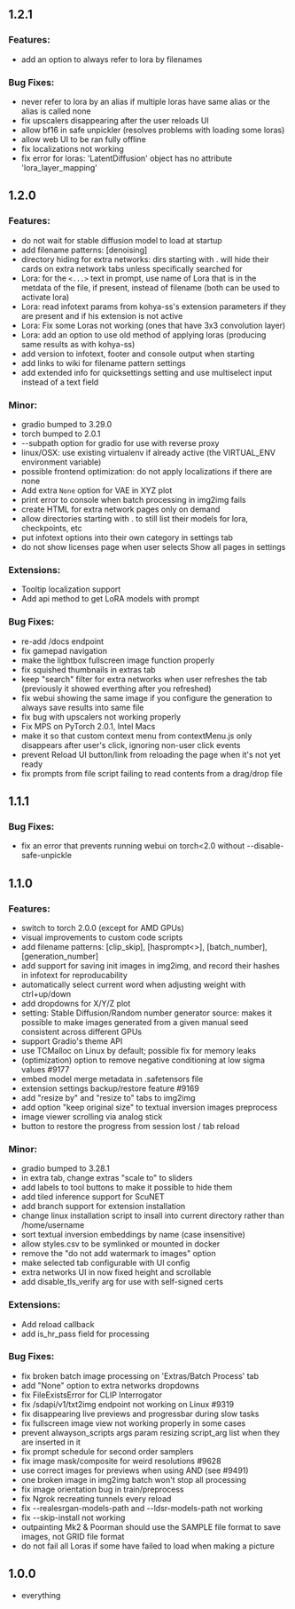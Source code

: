 ## 1.2.1

### Features:
 * add an option to always refer to lora by filenames

### Bug Fixes:
 * never refer to lora by an alias if multiple loras have same alias or the alias is called none
 * fix upscalers disappearing after the user reloads UI
 * allow bf16 in safe unpickler (resolves problems with loading some loras)
 * allow web UI to be ran fully offline
 * fix localizations not working
 * fix error for loras: 'LatentDiffusion' object has no attribute 'lora_layer_mapping'

## 1.2.0

### Features:
 * do not wait for stable diffusion model to load at startup
 * add filename patterns: [denoising]
 * directory hiding for extra networks: dirs starting with . will hide their cards on extra network tabs unless specifically searched for
 * Lora: for the `<...>` text in prompt, use name of Lora that is in the metdata of the file, if present, instead of filename (both can be used to activate lora)
 * Lora: read infotext params from kohya-ss's extension parameters if they are present and if his extension is not active
 * Lora: Fix some Loras not working (ones that have 3x3 convolution layer)
 * Lora: add an option to use old method of applying loras (producing same results as with kohya-ss)
 * add version to infotext, footer and console output when starting
 * add links to wiki for filename pattern settings
 * add extended info for quicksettings setting and use multiselect input instead of a text field

### Minor:
 * gradio bumped to 3.29.0
 * torch bumped to 2.0.1
 * --subpath option for gradio for use with reverse proxy
 * linux/OSX: use existing virtualenv if already active (the VIRTUAL_ENV environment variable)
 * possible frontend optimization: do not apply localizations if there are none
 * Add extra `None` option for VAE in XYZ plot
 * print error to console when batch processing in img2img fails
 * create HTML for extra network pages only on demand
 * allow directories starting with . to still list their models for lora, checkpoints, etc
 * put infotext options into their own category in settings tab
 * do not show licenses page when user selects Show all pages in settings

### Extensions:
 * Tooltip localization support
 * Add api method to get LoRA models with prompt

### Bug Fixes:
 * re-add /docs endpoint
 * fix gamepad navigation
 * make the lightbox fullscreen image function properly
 * fix squished thumbnails in extras tab
 * keep "search" filter for extra networks when user refreshes the tab (previously it showed everthing after you refreshed)
 * fix webui showing the same image if you configure the generation to always save results into same file
 * fix bug with upscalers not working properly
 * Fix MPS on PyTorch 2.0.1, Intel Macs
 * make it so that custom context menu from contextMenu.js only disappears after user's click, ignoring non-user click events
 * prevent Reload UI button/link from reloading the page when it's not yet ready
 * fix prompts from file script failing to read contents from a drag/drop file


## 1.1.1
### Bug Fixes:
 * fix an error that prevents running webui on torch<2.0 without --disable-safe-unpickle

## 1.1.0
### Features:
 * switch to torch 2.0.0 (except for AMD GPUs)
 * visual improvements to custom code scripts
 * add filename patterns: [clip_skip], [hasprompt<>], [batch_number], [generation_number]
 * add support for saving init images in img2img, and record their hashes in infotext for reproducability
 * automatically select current word when adjusting weight with ctrl+up/down
 * add dropdowns for X/Y/Z plot
 * setting: Stable Diffusion/Random number generator source: makes it possible to make images generated from a given manual seed consistent across different GPUs
 * support Gradio's theme API
 * use TCMalloc on Linux by default; possible fix for memory leaks
 * (optimization) option to remove negative conditioning at low sigma values #9177
 * embed model merge metadata in .safetensors file
 * extension settings backup/restore feature #9169
 * add "resize by" and "resize to" tabs to img2img
 * add option "keep original size" to textual inversion images preprocess
 * image viewer scrolling via analog stick
 * button to restore the progress from session lost / tab reload

### Minor:
 * gradio bumped to 3.28.1
 * in extra tab, change extras "scale to" to sliders
 * add labels to tool buttons to make it possible to hide them
 * add tiled inference support for ScuNET
 * add branch support for extension installation
 * change linux installation script to insall into current directory rather than /home/username
 * sort textual inversion embeddings by name (case insensitive)
 * allow styles.csv to be symlinked or mounted in docker
 * remove the "do not add watermark to images" option
 * make selected tab configurable with UI config
 * extra networks UI in now fixed height and scrollable
 * add disable_tls_verify arg for use with self-signed certs

### Extensions:
 * Add reload callback
 * add is_hr_pass field for processing

### Bug Fixes:
 * fix broken batch image processing on 'Extras/Batch Process' tab
 * add "None" option to extra networks dropdowns
 * fix FileExistsError for CLIP Interrogator
 * fix /sdapi/v1/txt2img endpoint not working on Linux #9319
 * fix disappearing live previews and progressbar during slow tasks
 * fix fullscreen image view not working properly in some cases
 * prevent alwayson_scripts args param resizing script_arg list when they are inserted in it
 * fix prompt schedule for second order samplers
 * fix image mask/composite for weird resolutions #9628
 * use correct images for previews when using AND (see #9491)
 * one broken image in img2img batch won't stop all processing
 * fix image orientation bug in train/preprocess
 * fix Ngrok recreating tunnels every reload
 * fix --realesrgan-models-path and --ldsr-models-path not working
 * fix --skip-install not working
 * outpainting Mk2 & Poorman should use the SAMPLE file format to save images, not GRID file format
 * do not fail all Loras if some have failed to load when making a picture

## 1.0.0
  * everything
